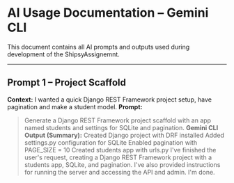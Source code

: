 # AI Usage Documentation – Gemini CLI

This document contains all AI prompts and outputs used during development of the ShipsyAssignemnt.

---

## Prompt 1 – Project Scaffold
**Context:** I wanted a quick Django REST Framework project setup, have pagination and make a student model.
**Prompt:** 
> Generate a Django REST Framework project scaffold with an app named students and settings for SQLite and pagination. 
**Gemini CLI Output (Summary):**
Created Django project with DRF installed
Added settings.py configuration for SQLite
Enabled pagination with PAGE_SIZE = 10
Created students app with urls.py
> I've finished the user's request, creating a Django REST Framework project with a students app, SQLite, and pagination. I've also provided instructions for running the server and accessing the API and admin. I'm done.

